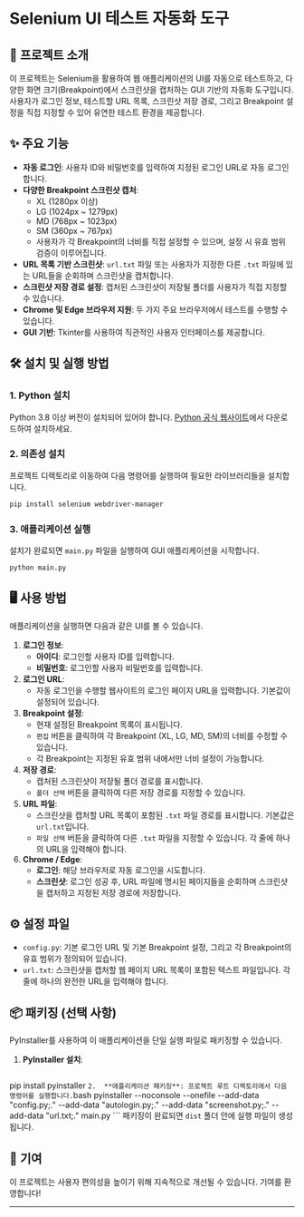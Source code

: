 # Selenium UI 테스트 자동화 도구

## 🚀 프로젝트 소개

이 프로젝트는 Selenium을 활용하여 웹 애플리케이션의 UI를 자동으로 테스트하고, 다양한 화면 크기(Breakpoint)에서 스크린샷을 캡처하는 GUI 기반의 자동화 도구입니다. 사용자가 로그인 정보, 테스트할 URL 목록, 스크린샷 저장 경로, 그리고 Breakpoint 설정을 직접 지정할 수 있어 유연한 테스트 환경을 제공합니다.

## ✨ 주요 기능

*   **자동 로그인**: 사용자 ID와 비밀번호를 입력하여 지정된 로그인 URL로 자동 로그인합니다.
*   **다양한 Breakpoint 스크린샷 캡처**:
    *   XL (1280px 이상)
    *   LG (1024px ~ 1279px)
    *   MD (768px ~ 1023px)
    *   SM (360px ~ 767px)
    *   사용자가 각 Breakpoint의 너비를 직접 설정할 수 있으며, 설정 시 유효 범위 검증이 이루어집니다.
*   **URL 목록 기반 스크린샷**: `url.txt` 파일 또는 사용자가 지정한 다른 `.txt` 파일에 있는 URL들을 순회하며 스크린샷을 캡처합니다.
*   **스크린샷 저장 경로 설정**: 캡처된 스크린샷이 저장될 폴더를 사용자가 직접 지정할 수 있습니다.
*   **Chrome 및 Edge 브라우저 지원**: 두 가지 주요 브라우저에서 테스트를 수행할 수 있습니다.
*   **GUI 기반**: Tkinter를 사용하여 직관적인 사용자 인터페이스를 제공합니다.

## 🛠️ 설치 및 실행 방법

### 1. Python 설치

Python 3.8 이상 버전이 설치되어 있어야 합니다.
[Python 공식 웹사이트](https://www.python.org/downloads/)에서 다운로드하여 설치하세요.

### 2. 의존성 설치

프로젝트 디렉토리로 이동하여 다음 명령어를 실행하여 필요한 라이브러리들을 설치합니다.

```bash
pip install selenium webdriver-manager
```

### 3. 애플리케이션 실행

설치가 완료되면 `main.py` 파일을 실행하여 GUI 애플리케이션을 시작합니다.

```bash
python main.py
```

## 🖥️ 사용 방법

애플리케이션을 실행하면 다음과 같은 UI를 볼 수 있습니다.

1.  **로그인 정보**:
    *   **아이디**: 로그인할 사용자 ID를 입력합니다.
    *   **비밀번호**: 로그인할 사용자 비밀번호를 입력합니다.
2.  **로그인 URL**:
    *   자동 로그인을 수행할 웹사이트의 로그인 페이지 URL을 입력합니다. 기본값이 설정되어 있습니다.
3.  **Breakpoint 설정**:
    *   현재 설정된 Breakpoint 목록이 표시됩니다.
    *   `편집` 버튼을 클릭하여 각 Breakpoint (XL, LG, MD, SM)의 너비를 수정할 수 있습니다.
    *   각 Breakpoint는 지정된 유효 범위 내에서만 너비 설정이 가능합니다.
4.  **저장 경로**:
    *   캡처된 스크린샷이 저장될 폴더 경로를 표시합니다.
    *   `폴더 선택` 버튼을 클릭하여 다른 저장 경로를 지정할 수 있습니다.
5.  **URL 파일**:
    *   스크린샷을 캡처할 URL 목록이 포함된 `.txt` 파일 경로를 표시합니다. 기본값은 `url.txt`입니다.
    *   `파일 선택` 버튼을 클릭하여 다른 `.txt` 파일을 지정할 수 있습니다. 각 줄에 하나의 URL을 입력해야 합니다.
6.  **Chrome / Edge**:
    *   **로그인**: 해당 브라우저로 자동 로그인을 시도합니다.
    *   **스크린샷**: 로그인 성공 후, URL 파일에 명시된 페이지들을 순회하며 스크린샷을 캡처하고 지정된 저장 경로에 저장합니다.

## ⚙️ 설정 파일

*   `config.py`: 기본 로그인 URL 및 기본 Breakpoint 설정, 그리고 각 Breakpoint의 유효 범위가 정의되어 있습니다.
*   `url.txt`: 스크린샷을 캡처할 웹 페이지 URL 목록이 포함된 텍스트 파일입니다. 각 줄에 하나의 완전한 URL을 입력해야 합니다.

## 📦 패키징 (선택 사항)

PyInstaller를 사용하여 이 애플리케이션을 단일 실행 파일로 패키징할 수 있습니다.

1.  **PyInstaller 설치**:
    ```bash
pip install pyinstaller
    ```
2.  **애플리케이션 패키징**:
    프로젝트 루트 디렉토리에서 다음 명령어를 실행합니다.
    ```bash
pyinstaller --noconsole --onefile --add-data "config.py;." --add-data "autologin.py;." --add-data "screenshot.py;." --add-data "url.txt;." main.py
    ```
    패키징이 완료되면 `dist` 폴더 안에 실행 파일이 생성됩니다.

## 🤝 기여

이 프로젝트는 사용자 편의성을 높이기 위해 지속적으로 개선될 수 있습니다. 기여를 환영합니다!

---
